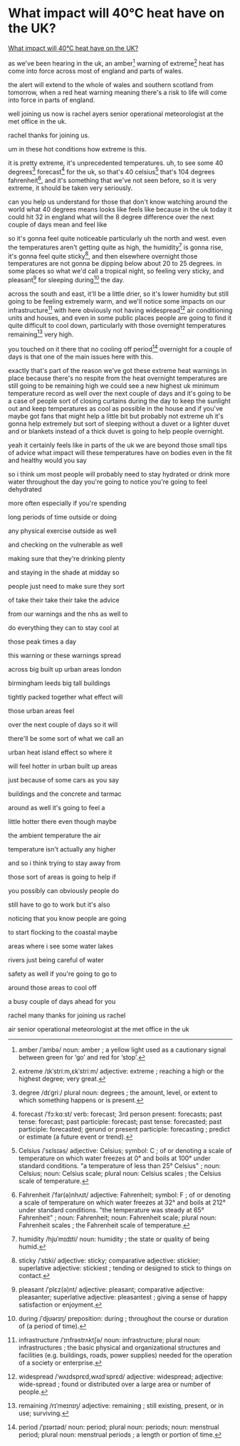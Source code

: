 # What impact will 40°C heat have on the UK? 

[What impact will 40°C heat have on the UK? ](https://www.youtube.com/watch?v=ObnMoUh1htE)

as we've been hearing in the uk, an amber[^amber] warning of extreme[^extreme] heat has come into force across most of england and parts of wales. 
[^amber]: amber /ˈambə/ noun: amber ; a yellow light used as a cautionary signal between green for ‘go’ and red for ‘stop’.
[^extreme]: extreme /ɪkˈstriːm,ɛkˈstriːm/ adjective: extreme ; reaching a high or the highest degree; very great.

the alert will extend to the whole of wales and southern scotland from tomorrow, when a red heat warning meaning there's a risk to life will come into force in parts of england.

well joining us now is rachel ayers senior operational meteorologist at the met office in the uk.

rachel thanks for joining us.

um in these hot conditions how extreme is this.

it is pretty extreme, it's unprecedented temperatures. uh, to see some 40 degrees[^degree] forecast[^forecast] for the uk, so that's 40 celsius[^Celsius] that's 104 degrees fahrenheit[^Fahrenheit], and it's something that we've not seen before, so it is very extreme, it should be taken very seriously.
[^degree]: degree /dɪˈɡriː/ plural noun: degrees ; the amount, level, or extent to which something happens or is present.
[^forecast]: forecast /ˈfɔːkɑːst/ verb: forecast; 3rd person present: forecasts; past tense: forecast; past participle: forecast; past tense: forecasted; past participle: forecasted; gerund or present participle: forecasting ; predict or estimate (a future event or trend).
[^Celsius]: Celsius /ˈsɛlsɪəs/ adjective: Celsius; symbol: C ; of or denoting a scale of temperature on which water freezes at 0° and boils at 100° under standard conditions. "a temperature of less than 25° Celsius" ; noun: Celsius; noun: Celsius scale; plural noun: Celsius scales ; the Celsius scale of temperature.
[^Fahrenheit]: Fahrenheit /ˈfar(ə)nhʌɪt/ adjective: Fahrenheit; symbol: F ; of or denoting a scale of temperature on which water freezes at 32° and boils at 212° under standard conditions. "the temperature was steady at 65° Fahrenheit" ; noun: Fahrenheit; noun: Fahrenheit scale; plural noun: Fahrenheit scales ; the Fahrenheit scale of temperature.

can you help us understand for those that don't know watching around the world what 40 degrees means looks like feels like because in the uk today it could hit 32 in england what will the 8 degree difference over the next couple of days mean and feel like

so it's gonna feel quite noticeable particularly uh the north and west. even the temperatures aren't getting quite as high, the humidity[^humidity] is gonna rise, it's gonna feel quite sticky[^sticky], and then elsewhere overnight those temperatures are not gonna be dipping below about 20 to 25 degrees. in some places so what we'd call a tropical night, so feeling very sticky, and pleasant[^pleasant] for sleeping during[^during] the day.
[^humidity]: humidity /hjʊˈmɪdɪti/ noun: humidity ; the state or quality of being humid.
[^sticky]: sticky /ˈstɪki/ adjective: sticky; comparative adjective: stickier; superlative adjective: stickiest ; tending or designed to stick to things on contact.
[^pleasant]: pleasant /ˈplɛz(ə)nt/ adjective: pleasant; comparative adjective: pleasanter; superlative adjective: pleasantest ; giving a sense of happy satisfaction or enjoyment.
[^during]: during /ˈdjʊərɪŋ/ preposition: during ; throughout the course or duration of (a period of time).

across the south and east, it'll be a little drier, so it's lower humidity but still going to be feeling  extremely warm, and we'll notice some impacts on our infrastructure[^infrastructure] with here obviously not having widespread[^widespread] air conditioning units and houses, and even in some public places people are going to find it quite difficult to cool down, particularly with those overnight temperatures remaining[^remaining] very high.
[^infrastructure]: infrastructure /ˈɪnfrəstrʌktʃə/ noun: infrastructure; plural noun: infrastructures ; the basic physical and organizational structures and facilities (e.g. buildings, roads, power supplies) needed for the operation of a society or enterprise.
[^widespread]: widespread /ˈwʌɪdsprɛd,wʌɪdˈsprɛd/ adjective: widespread; adjective: wide-spread ; found or distributed over a large area or number of people.
[^remaining]: remaining /rɪˈmeɪnɪŋ/ adjective: remaining ; still existing, present, or in use; surviving.

you touched on it there that no cooling off period[^period] overnight for a couple of days is that one of the main issues here with this.
[^period]: period /ˈpɪərɪəd/ noun: period; plural noun: periods; noun: menstrual period; plural noun: menstrual periods ; a length or portion of time.

exactly that's part of the reason we've got these extreme heat warnings in place because there's no respite from the heat overnight temperatures are still going to be remaining high we could see a new highest uk minimum temperature record as well over the next couple of days and it's going to be a case of people sort of closing curtains during the day to keep the sunlight out and keep temperatures as cool as possible in the house and if you've maybe got fans that might help a little bit but probably not extreme uh it's gonna help extremely but sort of sleeping without a duvet or a lighter duvet and or blankets instead of a thick duvet is going to help people overnight.

yeah it certainly feels like in parts of the uk we are beyond those small tips of advice what impact will these temperatures have on bodies even in the fit and healthy would you say 

so i think um most people will probably need to stay hydrated or drink more water throughout the day you're going to notice you're going to feel dehydrated

more often especially if you're spending

long periods of time outside or doing

any physical exercise outside as well

and checking on the vulnerable as well

making sure that they're drinking plenty

and staying in the shade at midday so

people just need to make sure they sort

of take their take their take the advice

from our warnings and the nhs as well to

do everything they can to stay cool at

those peak times a day

this warning or these warnings spread

across big built up urban areas london

birmingham leeds big tall buildings

tightly packed together what effect will

those urban areas feel

over the next couple of days so it will

there'll be some sort of what we call an

urban heat island effect so where it

will feel hotter in urban built up areas

just because of some cars as you say

buildings and the concrete and tarmac

around as well it's going to feel a

little hotter there even though maybe

the ambient temperature the air

temperature isn't actually any higher

and so i think trying to stay away from

those sort of areas is going to help if

you possibly can obviously people do

still have to go to work but it's also

noticing that you know people are going

to start flocking to the coastal maybe

areas where i see some water lakes

rivers just being careful of water

safety as well if you're going to go to

around those areas to cool off

a busy couple of days ahead for you

rachel many thanks for joining us rachel

air senior operational meteorologist at the met office in the uk
